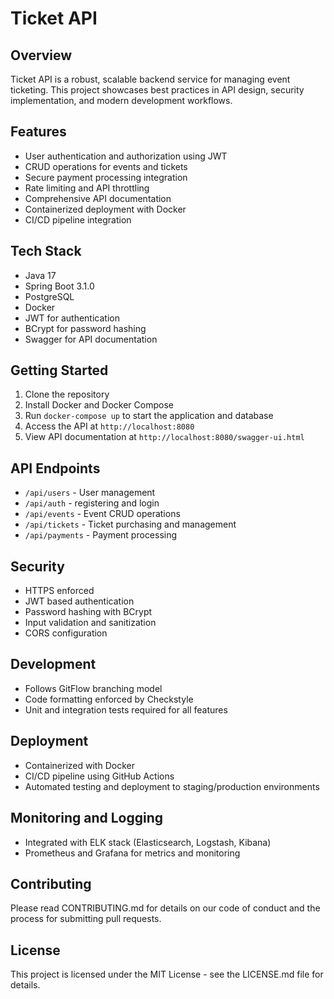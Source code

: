 # Ticket API

## Overview
Ticket API is a robust, scalable backend service for managing event ticketing. This project showcases best practices in API design, security implementation, and modern development workflows.

## Features
- User authentication and authorization using JWT
- CRUD operations for events and tickets
- Secure payment processing integration
- Rate limiting and API throttling
- Comprehensive API documentation
- Containerized deployment with Docker
- CI/CD pipeline integration

## Tech Stack
- Java 17
- Spring Boot 3.1.0
- PostgreSQL
- Docker
- JWT for authentication
- BCrypt for password hashing
- Swagger for API documentation

## Getting Started
1. Clone the repository
2. Install Docker and Docker Compose
3. Run `docker-compose up` to start the application and database
4. Access the API at `http://localhost:8080`
5. View API documentation at `http://localhost:8080/swagger-ui.html`

## API Endpoints
- `/api/users` - User management
- `/api/auth` - registering and login
- `/api/events` - Event CRUD operations
- `/api/tickets` - Ticket purchasing and management
- `/api/payments` - Payment processing

## Security
- HTTPS enforced
- JWT based authentication
- Password hashing with BCrypt
- Input validation and sanitization
- CORS configuration

## Development
- Follows GitFlow branching model
- Code formatting enforced by Checkstyle
- Unit and integration tests required for all features

## Deployment
- Containerized with Docker
- CI/CD pipeline using GitHub Actions
- Automated testing and deployment to staging/production environments

## Monitoring and Logging
- Integrated with ELK stack (Elasticsearch, Logstash, Kibana)
- Prometheus and Grafana for metrics and monitoring

## Contributing
Please read CONTRIBUTING.md for details on our code of conduct and the process for submitting pull requests.

## License
This project is licensed under the MIT License - see the LICENSE.md file for details.
